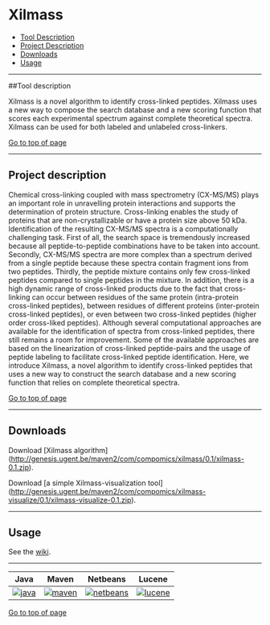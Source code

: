 # Xilmass
 * [Tool Description](#tool-description)
 * [Project Description](#project-description)
 * [Downloads](#downloads)
 * [Usage](#usage)
  
---
##Tool description

Xilmass is a novel algorithm to identify cross-linked peptides. Xilmass uses a new way to compose the search database and a new scoring function that scores each experimental spectrum against complete theoretical spectra. Xilmass can be used for both labeled and unlabeled cross-linkers.

[Go to top of page](#xilmass)

----
## Project description

Chemical cross-linking coupled with mass spectrometry (CX-MS/MS) plays an important role in unravelling protein interactions and supports the determination of protein structure. Cross-linking enables the study of proteins that are non-crystallizable or have a protein size above 50 kDa. Identification of the resulting CX-MS/MS spectra is a computationally challenging task. First of all, the search space is tremendously increased because all peptide-to-peptide combinations have to be taken into account. Secondly, CX-MS/MS spectra are more complex than a spectrum derived from a single peptide  because these spectra contain fragment ions from two peptides. Thirdly, the peptide mixture contains only few cross-linked peptides compared to single peptides in the mixture. In addition, there is a high dynamic range of cross-linked products due to the fact that cross-linking can occur between residues of the same protein (intra-protein cross-linked peptides), between residues of different proteins (inter-protein cross-linked peptides), or even between two cross-linked peptides (higher order cross-liked peptides). Although several computational approaches are available for the identification of spectra from cross-linked peptides, there still remains a room for improvement. Some of the available approaches are based on the linearization of cross-linked peptide-pairs and the usage of peptide labeling to facilitate cross-linked peptide identification. Here, we introduce Xilmass, a novel algorithm to identify cross-linked peptides that uses a new way to construct the search database and a new scoring function that relies on complete theoretical spectra. 


[Go to top of page](#xilmass)

----
## Downloads

Download [Xilmass algorithm] (http://genesis.ugent.be/maven2/com/compomics/xilmass/0.1/xilmass-0.1.zip).  

Download [a simple Xilmass-visualization tool] (http://genesis.ugent.be/maven2/com/compomics/xilmass-visualize/0.1/xilmass-visualize-0.1.zip).

----

## Usage
See the [wiki](https://github.com/compomics/xilmass/wiki).

----

| Java | Maven | Netbeans | Lucene |
|:--:|:--:|:--:|:--:|
|[![java](http://genesis.ugent.be/public_data/image/java.png)](http://java.com/en/) | [![maven](http://genesis.ugent.be/public_data/image/maven.png)](http://maven.apache.org/) | [![netbeans](https://netbeans.org/images_www/visual-guidelines/NB-logo-single.jpg)](https://netbeans.org/) | [![lucene](https://lucene.apache.org/images/lucene_logo_green_300.png)](https://lucene.apache.org/) |


[Go to top of page](#xilmass)
